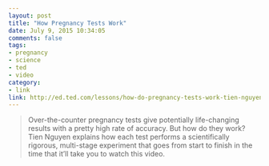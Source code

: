 ```yaml
---
layout: post
title: "How Pregnancy Tests Work"
date: July 9, 2015 10:34:05
comments: false
tags:
- pregnancy
- science
- ted
- video
category:
- link
link: http://ed.ted.com/lessons/how-do-pregnancy-tests-work-tien-nguyen
---
```


> Over-the-counter pregnancy tests give potentially life-changing results with a pretty high rate of accuracy. But how do they work? Tien Nguyen explains how each test performs a scientifically rigorous, multi-stage experiment that goes from start to finish in the time that it’ll take you to watch this video.